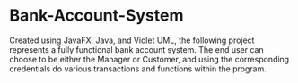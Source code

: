 # Bank-Account-System
Created using JavaFX, Java, and Violet UML, the following project represents a fully functional bank account system. The end user can choose to be either the Manager or Customer, and using the corresponding credentials do various transactions and functions within the program.
